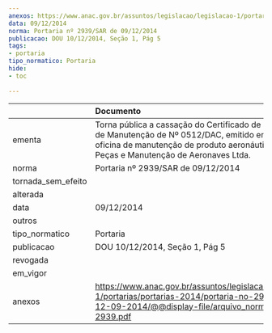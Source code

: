 ```yaml
---
anexos: https://www.anac.gov.br/assuntos/legislacao/legislacao-1/portarias/portarias-2014/portaria-no-2939-sar-de-12-09-2014/@@display-file/arquivo_norma/PA2014-2939.pdf
data: 09/12/2014
norma: Portaria nº 2939/SAR de 09/12/2014
publicacao: DOU 10/12/2014, Seção 1, Pág 5
tags:
- portaria
tipo_normatico: Portaria
hide: 
- toc 
 
---
```


|                    | Documento                                                                                                                                                                                             |
|:-------------------|:------------------------------------------------------------------------------------------------------------------------------------------------------------------------------------------------------|
| ementa             | Torna pública a cassação do Certificado de Organização de Manutenção de Nº 0512/DAC, emitido em favor da oficina de manutenção de produto aeronáutico Sudeste - Peças e Manutenção de Aeronaves Ltda. |
| norma              | Portaria nº 2939/SAR de 09/12/2014                                                                                                                                                                    |
| tornada_sem_efeito |                                                                                                                                                                                                       |
| alterada           |                                                                                                                                                                                                       |
| data               | 09/12/2014                                                                                                                                                                                            |
| outros             |                                                                                                                                                                                                       |
| tipo_normatico     | Portaria                                                                                                                                                                                              |
| publicacao         | DOU 10/12/2014, Seção 1, Pág 5                                                                                                                                                                        |
| revogada           |                                                                                                                                                                                                       |
| em_vigor           |                                                                                                                                                                                                       |
| anexos             | https://www.anac.gov.br/assuntos/legislacao/legislacao-1/portarias/portarias-2014/portaria-no-2939-sar-de-12-09-2014/@@display-file/arquivo_norma/PA2014-2939.pdf                                     |